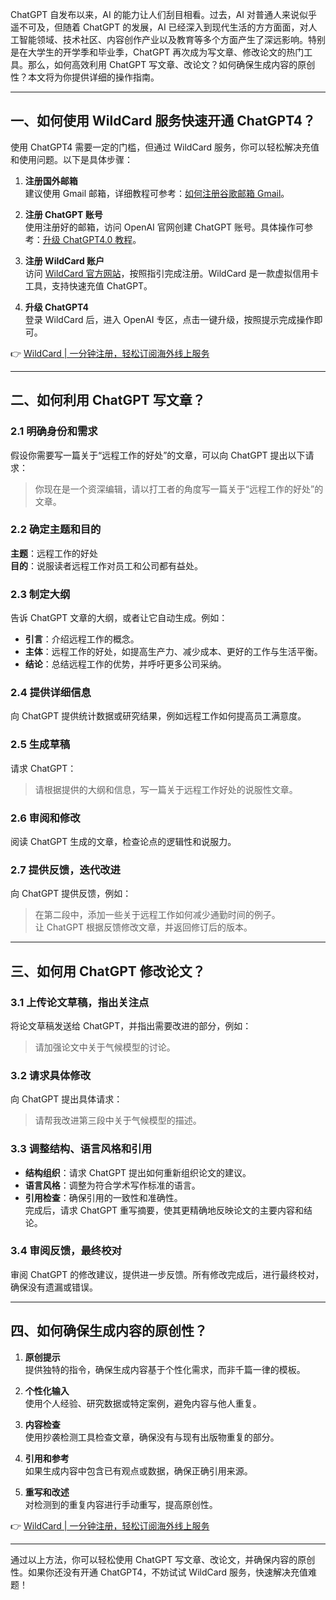 ChatGPT 自发布以来，AI 的能力让人们刮目相看。过去，AI 对普通人来说似乎遥不可及，但随着 ChatGPT 的发展，AI 已经深入到现代生活的方方面面，对人工智能领域、技术社区、内容创作产业以及教育等多个方面产生了深远影响。特别是在大学生的开学季和毕业季，ChatGPT 再次成为写文章、修改论文的热门工具。那么，如何高效利用 ChatGPT 写文章、改论文？如何确保生成内容的原创性？本文将为你提供详细的操作指南。

---

## 一、如何使用 WildCard 服务快速开通 ChatGPT4？

使用 ChatGPT4 需要一定的门槛，但通过 WildCard 服务，你可以轻松解决充值和使用问题。以下是具体步骤：

1. **注册国外邮箱**  
   建议使用 Gmail 邮箱，详细教程可参考：[如何注册谷歌邮箱 Gmail](https://bit.ly/bewildcard)。

2. **注册 ChatGPT 账号**  
   使用注册好的邮箱，访问 OpenAI 官网创建 ChatGPT 账号。具体操作可参考：[升级 ChatGPT4.0 教程](https://bit.ly/bewildcard)。

3. **注册 WildCard 账户**  
   访问 [WildCard 官方网站](https://bit.ly/bewildcard)，按照指引完成注册。WildCard 是一款虚拟信用卡工具，支持快速充值 ChatGPT。

4. **升级 ChatGPT4**  
   登录 WildCard 后，进入 OpenAI 专区，点击一键升级，按照提示完成操作即可。

👉 [WildCard | 一分钟注册，轻松订阅海外线上服务](https://bit.ly/bewildcard)

---

## 二、如何利用 ChatGPT 写文章？

### 2.1 明确身份和需求  
假设你需要写一篇关于“远程工作的好处”的文章，可以向 ChatGPT 提出以下请求：  
> 你现在是一个资深编辑，请以打工者的角度写一篇关于“远程工作的好处”的文章。

### 2.2 确定主题和目的  
**主题**：远程工作的好处  
**目的**：说服读者远程工作对员工和公司都有益处。

### 2.3 制定大纲  
告诉 ChatGPT 文章的大纲，或者让它自动生成。例如：  
- **引言**：介绍远程工作的概念。  
- **主体**：远程工作的好处，如提高生产力、减少成本、更好的工作与生活平衡。  
- **结论**：总结远程工作的优势，并呼吁更多公司采纳。

### 2.4 提供详细信息  
向 ChatGPT 提供统计数据或研究结果，例如远程工作如何提高员工满意度。

### 2.5 生成草稿  
请求 ChatGPT：  
> 请根据提供的大纲和信息，写一篇关于远程工作好处的说服性文章。

### 2.6 审阅和修改  
阅读 ChatGPT 生成的文章，检查论点的逻辑性和说服力。

### 2.7 提供反馈，迭代改进  
向 ChatGPT 提供反馈，例如：  
> 在第二段中，添加一些关于远程工作如何减少通勤时间的例子。  
让 ChatGPT 根据反馈修改文章，并返回修订后的版本。

---

## 三、如何用 ChatGPT 修改论文？

### 3.1 上传论文草稿，指出关注点  
将论文草稿发送给 ChatGPT，并指出需要改进的部分，例如：  
> 请加强论文中关于气候模型的讨论。

### 3.2 请求具体修改  
向 ChatGPT 提出具体请求：  
> 请帮我改进第三段中关于气候模型的描述。

### 3.3 调整结构、语言风格和引用  
- **结构组织**：请求 ChatGPT 提出如何重新组织论文的建议。  
- **语言风格**：调整为符合学术写作标准的语言。  
- **引用检查**：确保引用的一致性和准确性。  
完成后，请求 ChatGPT 重写摘要，使其更精确地反映论文的主要内容和结论。

### 3.4 审阅反馈，最终校对  
审阅 ChatGPT 的修改建议，提供进一步反馈。所有修改完成后，进行最终校对，确保没有遗漏或错误。

---

## 四、如何确保生成内容的原创性？

1. **原创提示**  
   提供独特的指令，确保生成内容基于个性化需求，而非千篇一律的模板。

2. **个性化输入**  
   使用个人经验、研究数据或特定案例，避免内容与他人重复。

3. **内容检查**  
   使用抄袭检测工具检查文章，确保没有与现有出版物重复的部分。

4. **引用和参考**  
   如果生成内容中包含已有观点或数据，确保正确引用来源。

5. **重写和改述**  
   对检测到的重复内容进行手动重写，提高原创性。

👉 [WildCard | 一分钟注册，轻松订阅海外线上服务](https://bit.ly/bewildcard)

---

通过以上方法，你可以轻松使用 ChatGPT 写文章、改论文，并确保内容的原创性。如果你还没有开通 ChatGPT4，不妨试试 WildCard 服务，快速解决充值难题！
